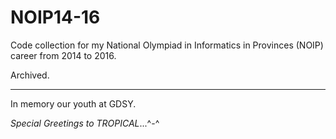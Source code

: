 # NOIP14-16
Code collection for my National Olympiad in Informatics in Provinces (NOIP) career from 2014 to 2016. 

Archived. 

---

In memory our youth at GDSY. 

*Special Greetings to TROPICAL*\...\^-\^  

 